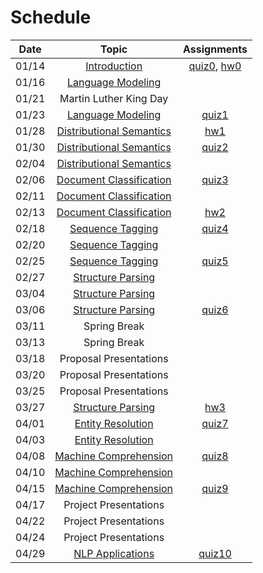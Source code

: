 Schedule
=====

| Date | Topic | Assignments |
|:-:|:-:|:-:|
|01/14| [Introduction](syllabus.md) | [quiz0](../assignments/quizzes.md#quiz-0), [hw0](../assignments/hw0) |
|01/16| [Language Modeling](language_modeling.md) | |
|01/21| Martin Luther King Day | |
|01/23| [Language Modeling](language_modeling.md) | [quiz1](../assignments/quizzes.md#quiz-1) |
|01/28| [Distributional Semantics](distributional_semantics.md) | [hw1](../assignments/hw1) |
|01/30| [Distributional Semantics](distributional_semantics.md) | [quiz2](../assignments/quizzes.md#quiz-2) |
|02/04| [Distributional Semantics](distributional_semantics.md) | |
|02/06| [Document Classification](document_classification.md) | [quiz3](../assignments/quizzes.md#quiz-3) |
|02/11| [Document Classification](document_classification.md) | |
|02/13| [Document Classification](document_classification.md) | [hw2](../assignments/hw2) |
|02/18| [Sequence Tagging](sequence_tagging.md) | [quiz4](../assignments/quizzes.md#quiz-4) |
|02/20| [Sequence Tagging](sequence_tagging.md) | |
|02/25| [Sequence Tagging](sequence_tagging.md) | [quiz5](../assignments/quizzes.md#quiz-5) |
|02/27| [Structure Parsing](structure_parsing.md) | |
|03/04| [Structure Parsing](structure_parsing.md) | |
|03/06| [Structure Parsing](structure_parsing.md) | [quiz6](../assignments/quizzes.md#quiz-6) |
|03/11| Spring Break | |
|03/13| Spring Break | |
|03/18| Proposal Presentations | |
|03/20| Proposal Presentations | |
|03/25| Proposal Presentations | |
|03/27| [Structure Parsing](structure_parsing.md) | [hw3](../assignments/hw3) |
|04/01| [Entity Resolution](entity_resolution.md) | [quiz7](../assignments/quizzes.md#quiz-7) |
|04/03| [Entity Resolution](entity_resolution.md) | |
|04/08| [Machine Comprehension](machine_comprehension.md) | [quiz8](../assignments/quizzes.md#quiz-8) |
|04/10| [Machine Comprehension](machine_comprehension.md) | |
|04/15| [Machine Comprehension](machine_comprehension.md) | [quiz9](../assignments/quizzes.md#quiz-9) |
|04/17| Project Presentations | |
|04/22| Project Presentations | |
|04/24| Project Presentations | |
|04/29| [NLP Applications](nlp_applications.md) | [quiz10](../assignments/quizzes.md#quiz-10) |


<!--|03/25| [Phrase Structure Grammar](https://www.slideshare.net/jchoi7s/cs571-phrase-structure-grammar) | | |
|03/27| [Tree Adjoining Grammar](https://www.slideshare.net/jchoi7s/cs571-tree-adjoinixng-grammar) | | |
|04/01| [Combinatory Categorial Grammar](https://www.slideshare.net/jchoi7s/cs571-combinatory-categorial-grammar) | | |
|04/03| [Meaning Representations](http://mathcs.emory.edu/~choi/courses/cs571/slides/) | | |
|04/08| [Meaning Representations](http://mathcs.emory.edu/~choi/courses/cs571/slides/) | | |
-->




